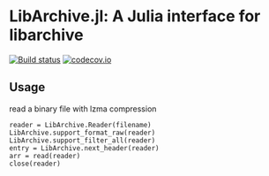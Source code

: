 # LibArchive.jl: A Julia interface for libarchive

[![Build status](https://github.com/yuyichao/LibArchive.jl/actions/workflows/CI.yml/badge.svg)](https://github.com/yuyichao/LibArchive.jl/actions/workflows/CI.yml)
[![codecov.io](http://codecov.io/github/yuyichao/LibArchive.jl/coverage.svg?branch=master)](http://codecov.io/github/yuyichao/LibArchive.jl?branch=master)

## Usage

read a binary file with lzma compression
```
reader = LibArchive.Reader(filename)
LibArchive.support_format_raw(reader)
LibArchive.support_filter_all(reader)
entry = LibArchive.next_header(reader)
arr = read(reader)
close(reader)
```
